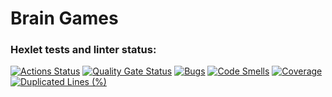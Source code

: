 # Brain Games

### Hexlet tests and linter status:

[![Actions Status](https://github.com/yonkis1995/frontend-project-44/actions/workflows/hexlet-check.yml/badge.svg)](https://github.com/yonkis1995/frontend-project-44/actions)
[![Quality Gate Status](https://sonarcloud.io/api/project_badges/measure?project=yonkis1995_frontend-project-44&metric=alert_status)](https://sonarcloud.io/summary/new_code?id=yonkis1995_frontend-project-44)
[![Bugs](https://sonarcloud.io/api/project_badges/measure?project=yonkis1995_frontend-project-44&metric=bugs)](https://sonarcloud.io/summary/new_code?id=yonkis1995_frontend-project-44)
[![Code Smells](https://sonarcloud.io/api/project_badges/measure?project=yonkis1995_frontend-project-44&metric=code_smells)](https://sonarcloud.io/summary/new_code?id=yonkis1995_frontend-project-44)
[![Coverage](https://sonarcloud.io/api/project_badges/measure?project=yonkis1995_frontend-project-44&metric=coverage)](https://sonarcloud.io/summary/new_code?id=yonkis1995_frontend-project-44)
[![Duplicated Lines (%)](https://sonarcloud.io/api/project_badges/measure?project=yonkis1995_frontend-project-44&metric=duplicated_lines_density)](https://sonarcloud.io/summary/new_code?id=yonkis1995_frontend-project-44)
